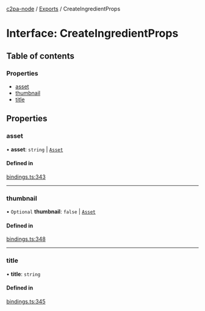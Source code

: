 [c2pa-node](../README.md) / [Exports](../modules.md) / CreateIngredientProps

# Interface: CreateIngredientProps

## Table of contents

### Properties

- [asset](CreateIngredientProps.md#asset)
- [thumbnail](CreateIngredientProps.md#thumbnail)
- [title](CreateIngredientProps.md#title)

## Properties

### asset

• **asset**: `string` \| [`Asset`](Asset.md)

#### Defined in

[bindings.ts:343](https://github.com/contentauth/c2pa-node/blob/d91574f/js-src/bindings.ts#L343)

___

### thumbnail

• `Optional` **thumbnail**: ``false`` \| [`Asset`](Asset.md)

#### Defined in

[bindings.ts:348](https://github.com/contentauth/c2pa-node/blob/d91574f/js-src/bindings.ts#L348)

___

### title

• **title**: `string`

#### Defined in

[bindings.ts:345](https://github.com/contentauth/c2pa-node/blob/d91574f/js-src/bindings.ts#L345)
